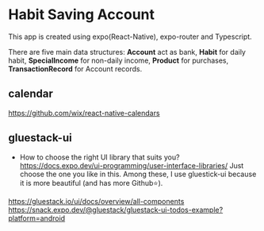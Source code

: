# Habit Saving Account

This app is created using expo(React-Native), expo-router and Typescript.

There are five main data structures:
**Account** act as bank,
**Habit** for daily habit,
**SpecialIncome** for non-daily income,
**Product** for purchases,
**TransactionRecord** for Account records.

## calendar

https://github.com/wix/react-native-calendars

## gluestack-ui

- How to choose the right UI library that suits you?
  https://docs.expo.dev/ui-programming/user-interface-libraries/
  Just choose the one you like in this. Among these, I use gluestick-ui
  because it is more beautiful (and has more Github⭐️).

https://gluestack.io/ui/docs/overview/all-components
https://snack.expo.dev/@gluestack/gluestack-ui-todos-example?platform=android
